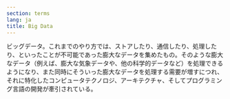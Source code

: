 ```yaml
---
section: terms
lang: ja
title: Big Data 
---
```


ビッグデータ。これまでのやり方では、ストアしたり、通信したり、処理したり、といったことが不可能であった膨大なデータを集めたもの。そのような膨大なデータ（例えば、膨大な気象データや、他の科学的データなど）を処理できるようになり、また同時にそういった膨大なデータを処理する需要が増すにつれ、それに特化したコンピュータテクノロジ、アーキテクチャ、そしてプログラミング言語の開発が牽引されている。
